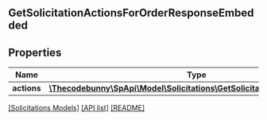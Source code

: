 ## GetSolicitationActionsForOrderResponseEmbedded

## Properties

Name | Type | Description | Notes
------------ | ------------- | ------------- | -------------
**actions** | [**\Thecodebunny\SpApi\Model\Solicitations\GetSolicitationActionResponse[]**](GetSolicitationActionResponse.md) |  |

[[Solicitations Models]](../) [[API list]](../../Api) [[README]](../../../README.md)
